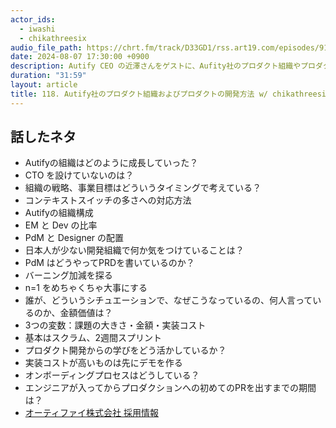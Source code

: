 ```yaml
---
actor_ids:
  - iwashi
  - chikathreesix
audio_file_path: https://chrt.fm/track/D33GD1/rss.art19.com/episodes/9147c8f3-fe0a-446c-a874-bd9206993ce8.mp3
date: 2024-08-07 17:30:00 +0900
description: Autify CEO の近澤さんをゲストに、Aufity社のプロダクト組織やプロダクトの開発方法などについて語っていただいたエピソードです。
duration: "31:59"
layout: article
title: 118. Autify社のプロダクト組織およびプロダクトの開発方法 w/ chikathreesix
---
```


## 話したネタ

- Autifyの組織はどのように成長していった？
- CTO を設けていないのは？
- 組織の戦略、事業目標はどういうタイミングで考えている？
- コンテキストスイッチの多さへの対応方法
- Autifyの組織構成
- EM と Dev の比率
- PdM と Designer の配置
- 日本人が少ない開発組織で何か気をつけていることは？
- PdM はどうやってPRDを書いているのか？
- バーニング加減を探る
- n=1 をめちゃくちゃ大事にする
- 誰が、どういうシチュエーションで、なぜこうなっているの、何人言っているのか、金額価値は？
- 3つの変数：課題の大きさ・金額・実装コスト
- 基本はスクラム、2週間スプリント
- プロダクト開発からの学びをどう活かしているか？
- 実装コストが高いものは先にデモを作る
- オンボーディングプロセスはどうしている？
- エンジニアが入ってからプロダクションへの初めてのPRを出すまでの期間は？
- [オーティファイ株式会社 採用情報](https://autify.jp/careers)
